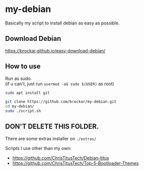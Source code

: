 # my-debian

Basically my script to install debian as easy as possible.

## Download Debian

https://brockar.github.io/easy-download-debian/

## How to use

Run as sudo.  
(if u can't, just run `usermod -aG sudo $(USER)` as root)
```bash
sudo apt install git
```
```bash
git clone https://github.com/brockar/my-debian.git
cd my-debian/
sudo ./script.sh
```

## DON'T DELETE THIS FOLDER.

There are some extras installer on `./extras/`

Scripts I use other than my own:

- https://github.com/ChrisTitusTech/Debian-titus
- https://github.com/ChrisTitusTech/Top-5-Bootloader-Themes
